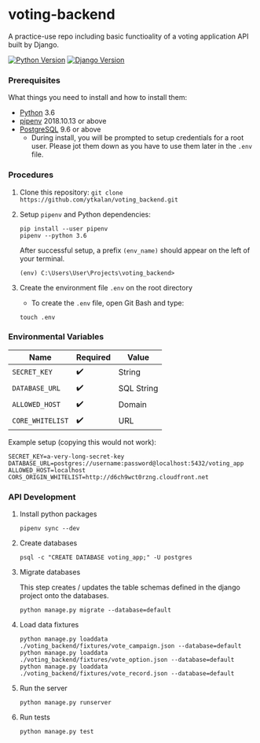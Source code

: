 # voting-backend

A practice-use repo including basic functioality of a voting application API built by Django.

[![Python Version](https://img.shields.io/badge/python-3.6-blue.svg)](https://www.python.org/)
[![Django Version](https://img.shields.io/badge/django%20versions-2.1.1-blue.svg)](https://www.djangoproject.com/)

### Prerequisites

What things you need to install and how to install them:

- [Python](https://www.python.org/downloads/) 3.6
- [pipenv](https://pipenv.readthedocs.io/en/latest/) 2018.10.13 or above
- [PostgreSQL](https://www.postgresql.org/download/) 9.6 or above
  - During install, you will be prompted to setup credentials for a root user. Please jot them down as you have to use them later in the `.env` file.

### Procedures

1. Clone this repository: `git clone https://github.com/ytkalan/voting_backend.git`

2. Setup `pipenv` and Python dependencies:

   ```shell
   pip install --user pipenv
   pipenv --python 3.6
   ```


   After successful setup, a prefix `(env_name)` should appear on the left of your terminal.

   ```
   (env) C:\Users\User\Projects\voting_backend> 
   ```

3. Create the environment file `.env` on the root directory
    - To create the `.env` file, open Git Bash and type:

     ```shell
     touch .env
     ```

### Environmental Variables

| Name | Required | Value |
|------|----------|---------|
| `SECRET_KEY` | :heavy_check_mark: | String |
| `DATABASE_URL` | :heavy_check_mark: | SQL String |
| `ALLOWED_HOST` | :heavy_check_mark: | Domain |
| `CORE_WHITELIST` | :heavy_check_mark: | URL |

Example setup (copying this would not work):

```
SECRET_KEY=a-very-long-secret-key
DATABASE_URL=postgres://username:password@localhost:5432/voting_app
ALLOWED_HOST=localhost
CORS_ORIGIN_WHITELIST=http://d6ch9wct0rzng.cloudfront.net

```

### API Development

1. Install python packages

   ```shell
   pipenv sync --dev
   ```

2. Create databases

   ```shell
   psql -c "CREATE DATABASE voting_app;" -U postgres
   ```

3. Migrate databases

   This step creates / updates the table schemas defined in the django project onto the databases.

   ```shell
   python manage.py migrate --database=default
   ```

4. Load data fixtures

   ```shell
   python manage.py loaddata ./voting_backend/fixtures/vote_campaign.json --database=default 
   python manage.py loaddata ./voting_backend/fixtures/vote_option.json --database=default
   python manage.py loaddata ./voting_backend/fixtures/vote_record.json --database=default

5. Run the server

   ```shell
   python manage.py runserver
   ```

6. Run tests

   ```shell
   python manage.py test
   ```